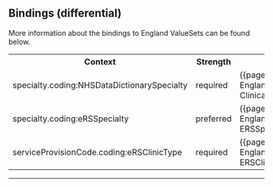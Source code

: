 ## Bindings (differential)

More information about the bindings to England ValueSets can be found below.

<table class="assets">
<tr>
<th width="30%">Context</th>
<th width="20%">Strength</th>
<th width="50%">Link</th>
</tr>
<tr>
<td>specialty.coding:NHSDataDictionarySpecialty</td>
<td>required</td>
<td>{{pagelink:ValueSet-England-ClinicalSpecialty}}</td>
</tr>
<tr>
<td>specialty.coding:eRSSpecialty</td>
<td>preferred</td>
<td>{{pagelink:ValueSet-England-ERSSpecialty}}</td>
</tr>
<tr>
<td>serviceProvisionCode.coding:eRSClinicType</td>
<td>required</td>
<td>{{pagelink:ValueSet-England-ERSClinicType}}</td>
</tr>
</table>

---

